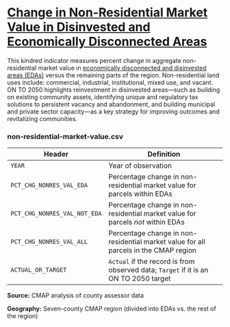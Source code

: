# [Change in Non-Residential Market Value in Disinvested and Economically Disconnected Areas](https://www.cmap.illinois.gov/2050/indicators/non-residential-market-value)

This kindred indicator measures percent change in aggregate non-residential market value in [economically disconnected and disinvested areas (EDAs)](https://www.cmap.illinois.gov/2050/maps/eda) versus the remaining parts of the region. Non-residential land uses include: commercial, industrial, institutional, mixed use, and vacant. ON TO 2050 highlights reinvestment in disinvested areas—such as building on existing community assets, identifying unique and regulatory tax solutions to persistent vacancy and abandonment, and building municipal and private sector capacity—as a key strategy for improving outcomes and revitalizing communities.

### non-residential-market-value.csv

Header | Definition
-------|-----------
`YEAR` | Year of observation
`PCT_CHG_NONRES_VAL_EDA` | Percentage change in non-residential market value for parcels within EDAs
`PCT_CHG_NONRES_VAL_NOT_EDA` | Percentage change in non-residential market value for parcels *not* within EDAs
`PCT_CHG_NONRES_VAL_ALL` | Percentage change in non-residential market value for all parcels in the CMAP region
`ACTUAL_OR_TARGET` | `Actual` if the record is from observed data; `Target` if it is an ON TO 2050 target

**Source:** CMAP analysis of county assessor data

**Geography:** Seven-county CMAP region (divided into EDAs vs. the rest of the region)

